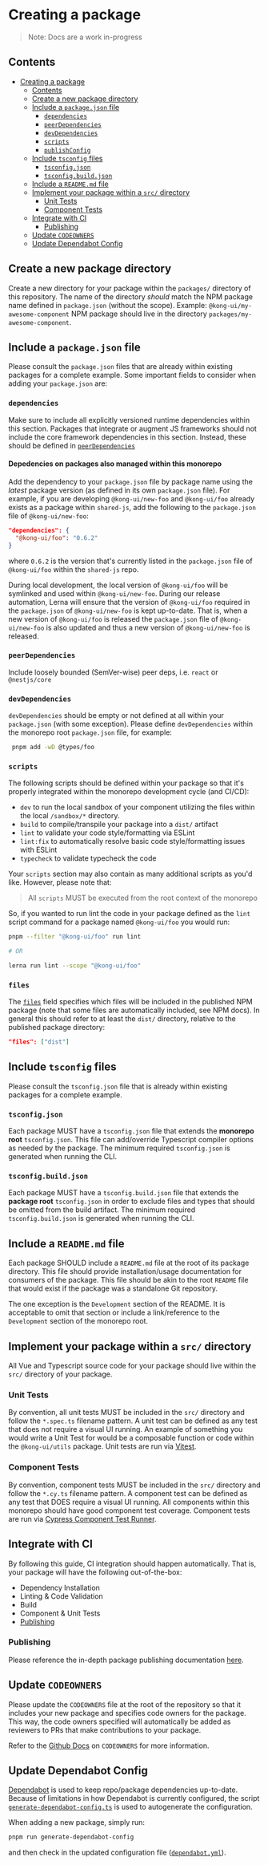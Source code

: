 # Creating a package

> Note: Docs are a work in-progress

## Contents

- [Creating a package](#creating-a-package)
  - [Contents](#contents)
  - [Create a new package directory](#create-a-new-package-directory)
  - [Include a `package.json` file](#include-a-packagejson-file)
    - [`dependencies`](#dependencies)
    - [`peerDependencies`](#peerdependencies)
    - [`devDependencies`](#devdependencies)
    - [`scripts`](#scripts)
    - [`publishConfig`](#publishconfig)
  - [Include `tsconfig` files](#include-tsconfig-files)
    - [`tsconfig.json`](#tsconfigjson)
    - [`tsconfig.build.json`](#tsconfigbuildjson)
  - [Include a `README.md` file](#include-a-readmemd-file)
  - [Implement your package within a `src/` directory](#implement-your-package-within-a-src-directory)
    - [Unit Tests](#unit-tests)
    - [Component Tests](#component-tests)
  - [Integrate with CI](#integrate-with-ci)
    - [Publishing](#publishing)
  - [Update `CODEOWNERS`](#update-codeowners)
  - [Update Dependabot Config](#update-dependabot-config)

## Create a new package directory

Create a new directory for your package within the `packages/` directory of this repository.
The name of the directory _should_ match the NPM package name defined in `package.json` (without the scope).
Example: `@kong-ui/my-awesome-component` NPM package should live in the directory `packages/my-awesome-component`.

## Include a `package.json` file

Please consult the `package.json` files that are already within existing packages for a complete example.
Some important fields to consider when adding your `package.json` are:

### `dependencies`

Make sure to include all explicitly versioned runtime dependencies within this section. Packages that integrate or augment JS frameworks should not include the core framework dependencies in this section. Instead, these should be defined in [`peerDependencies`](#peerdependencies)

#### Depedencies on packages also managed within this monorepo

Add the dependency to your `package.json` file by package name using the _latest_ package version (as defined in its own `package.json` file). For example, if you are developing `@kong-ui/new-foo` and `@kong-ui/foo` already exists as a package within `shared-js`, add the following to the `package.json` file of `@kong-ui/new-foo`:

```json
"dependencies": {
  "@kong-ui/foo": "0.6.2"
}
```

where `0.6.2` is the version that's currently listed in the `package.json` file of `@kong-ui/foo` within the `shared-js` repo.

During local development, the local version of `@kong-ui/foo` will be symlinked and used within `@kong-ui/new-foo`.
During our release automation, Lerna will ensure that the version of `@kong-ui/foo` required in the `package.json` of `@kong-ui/new-foo` is kept up-to-date. That is, when a new version of `@kong-ui/foo` is released the `package.json` file of `@kong-ui/new-foo` is also updated and thus a new version of `@kong-ui/new-foo` is released.

### `peerDependencies`

Include loosely bounded (SemVer-wise) peer deps, i.e. `react` or `@nestjs/core`

### `devDependencies`

`devDependencies` should be empty or not defined at all within your `package.json` (with some exception). Please define `devDependencies` within the monorepo root `package.json` file, for example:

```bash
 pnpm add -wD @types/foo
```

### `scripts`

The following scripts should be defined within your package so that it's properly integrated within the monorepo development cycle (and CI/CD):

- `dev` to run the local sandbox of your component utilizing the files within the local `/sandbox/*` directory.
- `build` to compile/transpile your package into a `dist/` artifact
- `lint` to validate your code style/formatting via ESLint
- `lint:fix` to automatically resolve basic code style/formatting issues with ESLint
- `typecheck` to validate typecheck the code

Your `scripts` section may also contain as many additional scripts as you'd like. However, please note that:

> All `scripts` MUST be executed from the root context of the monorepo

So, if you wanted to run lint the code in your package defined as the `lint` script command for a package named `@kong-ui/foo` you would run:

```bash
pnpm --filter "@kong-ui/foo" run lint

# OR

lerna run lint --scope "@kong-ui/foo"
```

<!--
### `publishConfig`

The `publishConfig` field is important as it marks the package as private for the given organization scope (i.e. `@kong-ui/`) and leverages pnpm features to rewrite the `main` and `typings` fields at time of publish. It should look something like:

```json
"publishConfig": {
  "access": "restricted",
  "main": "dist/index.js",
  "typings": "dist/index.d.ts"
}
``` -->

### `files`

The [`files`](https://docs.npmjs.com/cli/v7/configuring-npm/package-json#files) field specifies which files will be included in the published NPM package (note that some files are automatically included, see NPM docs). In general this should refer to at least the `dist/` directory, relative to the published package directory:

```json
"files": ["dist"]
```

## Include `tsconfig` files

Please consult the `tsconfig.json` file that is already within existing packages for a complete example.

### `tsconfig.json`

Each package MUST have a `tsconfig.json` file that extends the **monorepo root** `tsconfig.json`. This file can add/override Typescript compiler options as needed by the package. The minimum required `tsconfig.json` is generated when running the CLI.

### `tsconfig.build.json`

Each package MUST have a `tsconfig.build.json` file that extends the **package root** `tsconfig.json` in order to exclude files and types that should be omitted from the build artifact. The minimum required `tsconfig.build.json` is generated when running the CLI.

## Include a `README.md` file

Each package SHOULD include a `README.md` file at the root of its package directory. This file should provide installation/usage documentation for consumers of the package. This file should be akin to the root `README` file that would exist if the package was a standalone Git repository.

The one exception is the `Development` section of the README. It is acceptable to omit that section or include a link/reference to the `Development` section of the monorepo root.

## Implement your package within a `src/` directory

All Vue and Typescript source code for your package should live within the `src/` directory of your package.

### Unit Tests

By convention, all unit tests MUST be included in the `src/` directory and follow the `*.spec.ts` filename pattern. A unit test can be defined as any test that does not require a visual UI running. An example of something you would write a Unit Test for would be a composable function or code within the `@kong-ui/utils` package. Unit tests are run via [Vitest](https://vitest.dev/).

### Component Tests

By convention, component tests MUST be included in the `src/` directory and follow the `*.cy.ts` filename pattern. A component test can be defined as any test that DOES require a visual UI running. All components within this monorepo should have good component test coverage. Component tests are run via [Cypress Component Test Runner](https://docs.cypress.io/guides/component-testing/writing-your-first-component-test).

## Integrate with CI

By following this guide, CI integration should happen automatically. That is, your package will have the following out-of-the-box:

- Dependency Installation
- Linting & Code Validation
- Build
- Component & Unit Tests
- [Publishing](#publishing)

### Publishing

Please reference the in-depth package publishing documentation [here](./package_publishing.md).

## Update `CODEOWNERS`

Please update the `CODEOWNERS` file at the root of the repository so that it includes your new package and specifies code owners for the package. This way, the code owners specified will automatically be added as reviewers to PRs that make contributions to your package.

Refer to the [Github Docs](https://docs.github.com/en/repositories/managing-your-repositorys-settings-and-features/customizing-your-repository/about-code-owners) on `CODEOWNERS` for more information.

## Update Dependabot Config

[Dependabot](https://docs.github.com/en/code-security/dependabot) is used to keep repo/package dependencies up-to-date. Because of limitations in how Dependabot is currently configured, the script [`generate-dependabot-config.ts`](../scripts/generate-dependabot-config.ts) is used to autogenerate the configuration.

When adding a new package, simply run:

```bash
pnpm run generate-dependabot-config
```

and then check in the updated configuration file ([`dependabot.yml`](../.github/dependabot.yml)).
